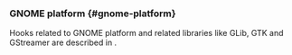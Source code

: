 
### GNOME platform {#gnome-platform}

Hooks related to GNOME platform and related libraries like GLib, GTK and GStreamer are described in [](#sec-language-gnome).
